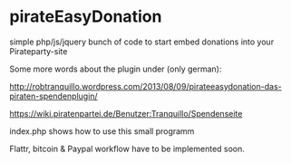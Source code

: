 pirateEasyDonation
==================

simple php/js/jquery bunch of code to start embed donations into your Pirateparty-site

Some more words about the plugin under (only german): 

http://robtranquillo.wordpress.com/2013/08/09/pirateeasydonation-das-piraten-spendenplugin/

https://wiki.piratenpartei.de/Benutzer:Tranquillo/Spendenseite


index.php shows how to use this small programm

Flattr, bitcoin & Paypal workflow have to be implemented soon.
